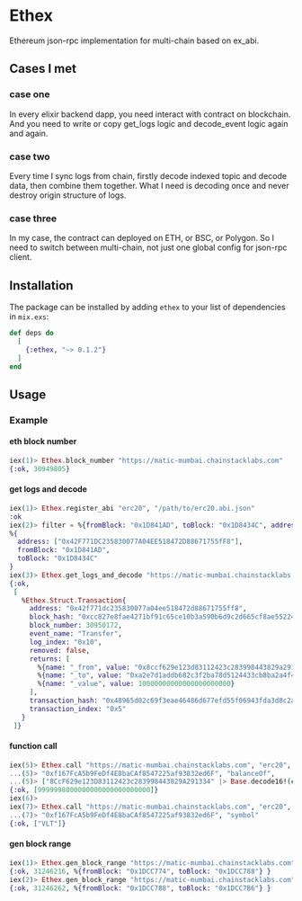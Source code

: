 # Ethex

Ethereum json-rpc implementation for multi-chain based on ex_abi.

## Cases I met

### case one

In every elixir backend dapp, you need interact with contract on blockchain. And you need to write or copy get_logs logic and decode_event logic again and again.

### case two

Every time I sync logs from chain, firstly decode indexed topic and decode data, then combine them together. What I need is decoding once and never destroy origin structure of logs.

### case three

In my case, the contract can deployed on ETH, or BSC, or Polygon. So I need to switch between multi-chain, not just one global config for json-rpc client.

## Installation

The package can be installed by adding `ethex` to your list of dependencies in `mix.exs`:

```elixir
def deps do
  [
    {:ethex, "~> 0.1.2"}
  ]
end
```

## Usage

### Example

#### eth block number

```elixir
iex(1)> Ethex.block_number "https://matic-mumbai.chainstacklabs.com"
{:ok, 30949805}
```

#### get logs and decode

```elixir
iex(1)> Ethex.register_abi "erc20", "/path/to/erc20.abi.json"
:ok
iex(2)> filter = %{fromBlock: "0x1D841AD", toBlock: "0x1D8434C", address: ["0x42F771DC235830077A04EE518472D88671755fF8"]}
%{
  address: ["0x42F771DC235830077A04EE518472D88671755fF8"],
  fromBlock: "0x1D841AD",
  toBlock: "0x1D8434C"
}
iex(3)> Ethex.get_logs_and_decode "https://matic-mumbai.chainstacklabs.com", "erc20", filter
{:ok,
 [
   %Ethex.Struct.Transaction{
     address: "0x42f771dc235830077a04ee518472d88671755ff8",
     block_hash: "0xcc827e8fae4271bf91c65ce10b3a590b6d9c2d665cf8ae55224caf1444753b9d",
     block_number: 30950172,
     event_name: "Transfer",
     log_index: "0x10",
     removed: false,
     returns: [
       %{name: "_from", value: "0x8ccf629e123d83112423c283998443829a291334"},
       %{name: "_to", value: "0xa2e7d1addb682c3f2ba78d5124433cb8ba2a4f4b"},
       %{name: "_value", value: 10000000000000000000000}
     ],
     transaction_hash: "0x48965d02c69f3eae46486d677efd55f06943fda3d8c2acf667ac5980ad569a1c",
     transaction_index: "0x5"
   }
 ]}
```

#### function call

```elixir
iex(5)> Ethex.call "https://matic-mumbai.chainstacklabs.com", "erc20",
...(5)> "0xf167FcA5b9FeDf4E8baCAf8547225af93832ed6F", "balanceOf",
...(5)> ["8CcF629e123D83112423c283998443829A291334" |> Base.decode16!(case: :mixed)]
{:ok, [9999998000000000000000000000]}
iex(6)>
iex(7)> Ethex.call "https://matic-mumbai.chainstacklabs.com", "erc20",
...(7)> "0xf167FcA5b9FeDf4E8baCAf8547225af93832ed6F", "symbol"
{:ok, ["VLT"]}
```

#### gen block range

```elixir
iex(1)> Ethex.gen_block_range "https://matic-mumbai.chainstacklabs.com", "latest"
{:ok, 31246216, %{fromBlock: "0x1DCC774", toBlock: "0x1DCC788"} }
iex(2)> Ethex.gen_block_range "https://matic-mumbai.chainstacklabs.com", 31246216
{:ok, 31246262, %{fromBlock: "0x1DCC788", toBlock: "0x1DCC7B6"} }
```
